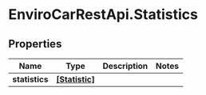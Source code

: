 # EnviroCarRestApi.Statistics

## Properties
Name | Type | Description | Notes
------------ | ------------- | ------------- | -------------
**statistics** | [**[Statistic]**](Statistic.md) |  | 
